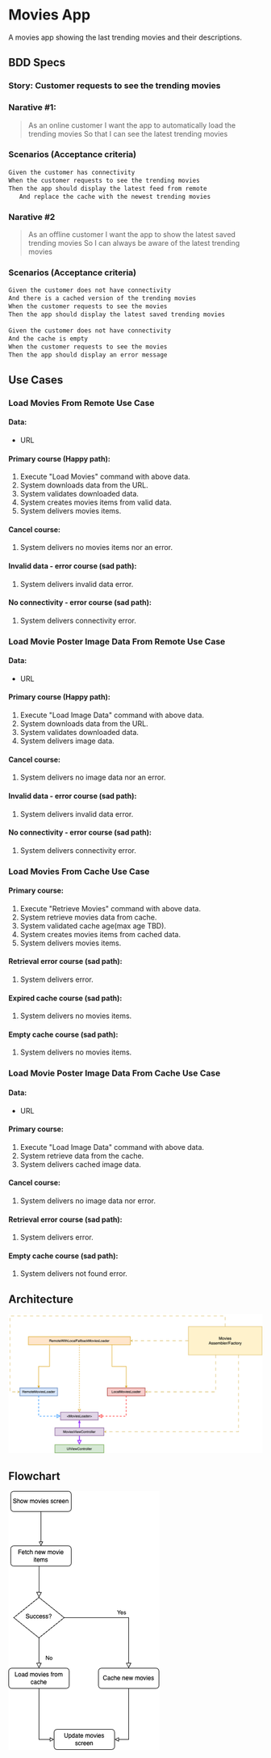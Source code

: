 # Movies App
A movies app showing the last trending movies and their descriptions.

## BDD Specs

### Story: Customer requests to see the trending movies


### Narative #1:

> As an online customer
I want the app to automatically load the trending movies
So that I can see the latest trending movies

### Scenarios (Acceptance criteria)

```
Given the customer has connectivity
When the customer requests to see the trending movies
Then the app should display the latest feed from remote
   And replace the cache with the newest trending movies
```

### Narative #2

> As an offline customer
I want the app to show the latest saved trending movies
So I can always be aware of the latest trending movies


### Scenarios (Acceptance criteria)

```
Given the customer does not have connectivity
And there is a cached version of the trending movies
When the customer requests to see the movies
Then the app should display the latest saved trending movies

Given the customer does not have connectivity
And the cache is empty
When the customer requests to see the movies
Then the app should display an error message

```

## Use Cases

### Load Movies From Remote Use Case

#### Data:
 - URL

#### Primary course (Happy path):
1. Execute "Load Movies" command with above data.
2. System downloads data from the URL.
3. System validates downloaded data.
4. System creates movies items from valid data.
5. System delivers movies items.

#### Cancel course:
1. System delivers no movies items nor an error.

#### Invalid data - error course (sad path):
1. System delivers invalid data error.

#### No connectivity - error course (sad path):
1. System delivers connectivity error.

### Load Movie Poster Image Data From Remote Use Case

#### Data:
 - URL

#### Primary course (Happy path):
1. Execute "Load Image Data" command with above data.
2. System downloads data from the URL.
3. System validates downloaded data.
4. System delivers image data.

#### Cancel course:
1. System delivers no image data nor an error.

#### Invalid data - error course (sad path):
1. System delivers invalid data error.

#### No connectivity - error course (sad path):
1. System delivers connectivity error.

### Load Movies From Cache Use Case

#### Primary course:
1. Execute "Retrieve Movies" command with above data.
2. System retrieve movies data from cache.
3. System validated cache age(max age TBD).
4. System creates movies items from cached data.
5. System delivers movies items.

#### Retrieval error course (sad path):
1. System delivers error.

#### Expired cache course (sad path):
1. System delivers no movies items.

#### Empty cache course (sad path):
1. System delivers no movies items.


### Load Movie Poster Image Data From Cache Use Case

#### Data:
 - URL

#### Primary course:
1. Execute "Load Image Data" command with above data.
2. System retrieve data from the cache.
3. System delivers cached image data.

#### Cancel course:
1. System delivers no image data nor error.

#### Retrieval error course (sad path):
1. System delivers error.

#### Empty cache course (sad path):
1. System delivers not found error.

## Architecture

![Movies app feature](movies_architecture.png)


## Flowchart

![movies flow](movies_flowchart.png)


